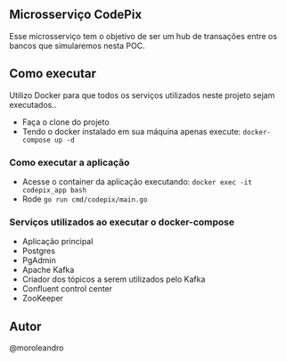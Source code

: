 ## Microsserviço CodePix

Esse microsserviço tem o objetivo de ser um hub de transações entre os bancos que simularemos nesta POC.

## Como executar

Utilizo Docker para que todos os serviços utilizados neste projeto sejam executados..

- Faça o clone do projeto
- Tendo o docker instalado em sua máquina apenas execute:
`docker-compose up -d`

### Como executar a aplicação
- Acesse o container da aplicação executando: `docker exec -it codepix_app bash`
- Rode `go run cmd/codepix/main.go`

### Serviços utilizados ao executar o docker-compose

- Aplicação principal
- Postgres
- PgAdmin
- Apache Kafka
- Criador dos tópicos a serem utilizados pelo Kafka
- Confluent control center
- ZooKeeper

## Autor
@moroleandro

 
